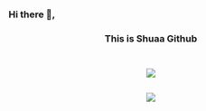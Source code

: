 ### Hi there 👋,

<div align ="center"> <h3 class="bold"> This is Shuaa Github</h3> 
</div> <br>
<div align ="center" style="margin-top: 10px;"> 
 <a href="https://hits.seeyoufarm.com"> 
  <img align="center" src="https://hits.seeyoufarm.com/api/count/incr/badge.svg?url=https%3A%2F%2Fgithub.com%2FShuaa-99&count_bg=%231B96F5&title_bg=%23555555&icon=swift.svg&icon_color=%23E97A22&title=hits&edge_flat=false"/> </a> </div>
  <br> <div align="center" style="margin-top: 10px;"> <a href="https://github.com/Shuaa-99"> <img align="center" src="https://github-readme-stats.vercel.app/api/top-langs/?username=AishaAli-a&layout=compact&show_icons=true&theme=dracula" /> </a> </div>
